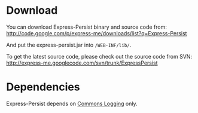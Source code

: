 # Download #

You can download Express-Persist binary and source code from: http://code.google.com/p/express-me/downloads/list?q=Express-Persist

And put the express-persist.jar into `/WEB-INF/lib/`.

To get the latest source code, please check out the source code from SVN: http://express-me.googlecode.com/svn/trunk/ExpressPersist

# Dependencies #

Express-Persist depends on [Commons Logging](http://commons.apache.org/logging/) only.